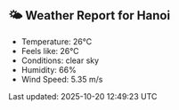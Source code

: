 <!-- WEATHER-START -->
## 🌤 Weather Report for Hanoi

- Temperature: 26°C
- Feels like: 26°C
- Conditions: clear sky
- Humidity: 66%
- Wind Speed: 5.35 m/s

Last updated: 2025-10-20 12:49:23 UTC
<!-- WEATHER-END -->
